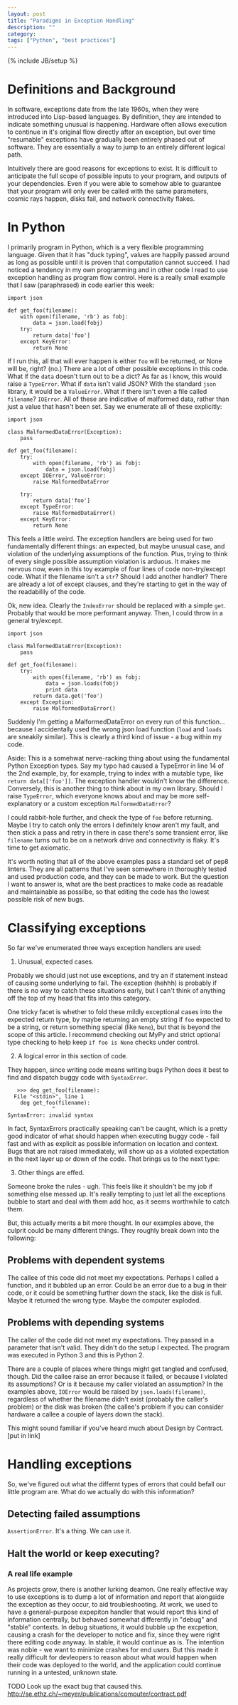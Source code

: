 ```yaml
---
layout: post
title: "Paradigms in Exception Handling"
description: ""
category: 
tags: ["Python", "best practices"]
---
```

{% include JB/setup %}

# Definitions and Background

In software, exceptions date from the late 1960s, when they were introduced into Lisp-based languages. By definition, they are intended to indicate something unusual is happening. Hardware often allows execution to continue in it's original flow directly after an exception, but over time "resumable" exceptions have gradually been entirely phased out of software. They are essentially a way to jump to an entirely different logical path. 

Intuitively there are good reasons for exceptions to exist. It is difficult to anticipate the full scope of possible inputs to your program, and outputs of your dependencies. Even if you were able to somehow able to guarantee that your program will only ever be called with the same parameters, cosmic rays happen, disks fail, and network connectivity flakes.

# In Python

I primarily program in Python, which is a very flexible programming language. Given that it has "duck typing", values are happily passed around as long as possible until it is proven that computation cannot succeed. I had noticed a tendency in my own programming and in other code I read to use exception handling as program flow control. Here is a really small example that I saw (paraphrased) in code earlier this week:

```
import json

def get_foo(filename):
    with open(filename, 'rb') as fobj:
        data = json.load(fobj)
    try:
        return data['foo']
    except KeyError:
        return None

```

If I run this, all that will ever happen is either `foo` will be returned, or None will be, right? (no.) There are a lot of other possible exceptions in this code. What if the `data` doesn't turn out to be a dict? As far as I know, this would raise a `TypeError`. What if `data` isn't valid JSON? With the standard `json` library, it would be a `ValueError`. What if there isn't even a file called `filename`? `IOError`. All of these are indicative of malformed data, rather than just a value that hasn't been set. Say we enumerate all of these explicitly:


```
import json

class MalformedDataError(Exception):
    pass

def get_foo(filename):
    try:
        with open(filename, 'rb') as fobj:
            data = json.load(fobj)
    except IOError, ValueError:
        raise MalformedDataError
        
    try:
        return data['foo']
    except TypeError:
        raise MalformedDataError()
    except KeyError:
        return None

```

This feels a little weird. The exception handlers are being used for two fundamentally different things: an expected, but maybe unusual case, and violation of the underlying assumptions of the function. Plus, trying to think of every single possible assumption violation is arduous. It makes me nervous now, even in this toy example of four lines of code non-try/except code. What if the filename isn't a `str`? Should I add another handler? There are already a lot of except clauses, and they're starting to get in the way of the readabilily of the code. 

Ok, new idea. Clearly the `IndexError` should be replaced with a simple `get`. Probably that would be more performant anyway. Then, I could throw in a general try/except.

```
import json

class MalformedDataError(Exception):
    pass

def get_foo(filename):
    try:
        with open(filename, 'rb') as fobj:
            data = json.loads(fobj)
            print data
        return data.get('foo')
    except Exception:
        raise MalformedDataError()
```

Suddenly I'm getting a MalformedDataError on every run of this function... because I accidentally used the wrong json load function (`load` and `loads` are sneakily similar). This is clearly a third kind of issue - a bug within my code. 

Aside: This is a somehwat nerve-racking thing about using the fundamental Python Exception types. Say my typo had caused a TypeError in line 14 of the 2nd example, by, for example, trying to index with a mutable type, like `return data[['foo']]`. The exception handler wouldn't know the difference. Conversely, this is another thing to think about in my own library. Should I raise `TypeError`, which everyone knows about and  may be more self-explanatory or a custom exception `MalformedDataError`?

I could rabbit-hole further, and check the type of `foo` before returning. Maybe I try to catch only the errors I definitely know aren't my fault, and then stick a pass and retry in there in case there's some transient error, like `filename` turns out to be on a network drive and connectivity is flaky. It's time to get axiomatic.

It's worth noting that all of the above examples pass a standard set of pep8 linters. They are all patterns that I've seen somewhere in thoroughly tested and used production code, and they can be made to work. But the question I want to answer is, what are the best practices to make code as readable and maintainable as possilbe, so that editing the code has the lowest possible risk of new bugs.

# Classifying exceptions
So far we've enumerated three ways exception handlers are used:
1. Unusual, expected cases. 

Probably we should just not use exceptions, and try an if statement instead of causing some underlying to fail. The exception (hehhh) is probably if there is no way to catch these situations early, but I can't think of anything off the top of my head that fits into this category.

One tricky facet is whether to fold these mildly exceptional cases into the expected return type, by maybe returning an empty string if `foo` expected to be a string, or return something special (like `None`), but that is beyond the scope of this article. I recommend checking out MyPy and strict optional type checking to help keep `if foo is None` checks under control.

2. A logical error in this section of code. 

They happen, since writing code means writing bugs Python does it best to find and dispatch buggy code with `SyntaxError`. 
```
   >>> deg get_foo(filename):
  File "<stdin>", line 1
    deg get_foo(filename):
              ^
SyntaxError: invalid syntax 
```    
In fact, SyntaxErrors practically speaking can't be caught, which is a pretty good indicator of what should happen when executing buggy code - fail fast and with as explicit as possible information on location and context. Bugs that are not raised immediately, will show up as a violated expectation in the next layer up or down of the code. That brings us to the next type:

3. Other things are effed.

Someone broke the rules - ugh. This feels like it shouldn't be my job if something else messed up. It's really tempting to just let all the exceptions bubble to start and deal with them add hoc, as it seems worthwhile to catch them. 

But, this actually merits a bit more thought. In our examples above, the culprit could be many different things. They roughly break down into the following:

## Problems with dependent systems
The callee of this code did not meet my expectations. Perhaps I called a function, and it bubbled up an error. Could be an error due to a bug in their code, or it could be something further down the stack, like the disk is full. Maybe it returned the wrong type. Maybe the computer exploded. 

## Problems with depending systems
The caller of the code did not meet my expectations. They passed in a parameter that isn't valid. They didn't do the setup I expected. The program was executed in Python 3 and this is Python 2.

There are a couple of places where things might get tangled and confused, though. Did the callee raise an error because it failed, or because I violated its assumptions? Or is it because my caller violated an assumption? In the examples above, `IOError` would be raised by `json.loads(filename)`, regardless of whether the filename didn't exist (probably the caller's problem) or the disk was broken (the callee's problem if you can consider hardware a callee a couple of layers down the stack). 

This might sound familiar if you've heard much about Design by Contract. [put in link] 

# Handling exceptions
So, we've figured out what the differnt types of errors that could befall our little program are. What do we actually do with this information?

## Detecting failed assumptions
`AssertionError`. It's a thing. We can use it.




## Halt the world or keep executing?


### A real life example
As projects grow, there is another lurking deamon. One really effective way to use exceptions is to dump a lot of information and report that alongside the exception as they occur, to aid troubleshooting. At work, we used to have a general-purpose expepiton handler that would report this kind of information centrally, but behaved somewhat differently in "debug" and "stable" contexts. In debug situations, it would bubble up the excpetion, causing a crash for the developer to notice and fix, since they were right there editing code anyway. In stable, it would continue as is. The intention was noble - we want to minimize crashes for end users. But this made it really difficult for devleopers to reason about what would happen when their code was deployed to the world, and the application could continue running in a untested, unknown state. 

TODO Look up the exact bug that caused this.
http://se.ethz.ch/~meyer/publications/computer/contract.pdf

